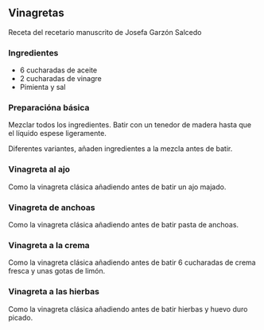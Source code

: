 ## Vinagretas

Receta del recetario manuscrito de Josefa Garzón Salcedo

### Ingredientes

- 6 cucharadas de aceite
- 2 cucharadas de vinagre
- Pimienta y sal

### Preparacióna básica

Mezclar todos los ingredientes.
Batir con un tenedor de madera hasta que el líquido espese ligeramente.

Diferentes variantes, añaden ingredientes a la mezcla antes de batir.

### Vinagreta al ajo

Como la vinagreta clásica añadiendo antes de batir
un ajo majado.


### Vinagreta de anchoas

Como la vinagreta clásica añadiendo antes de batir
pasta de anchoas.

### Vinagreta a la crema

Como la vinagreta clásica añadiendo antes de batir
6 cucharadas de crema fresca y unas gotas de limón.

### Vinagreta a las hierbas

Como la vinagreta clásica añadiendo antes de batir
hierbas y huevo duro picado.


